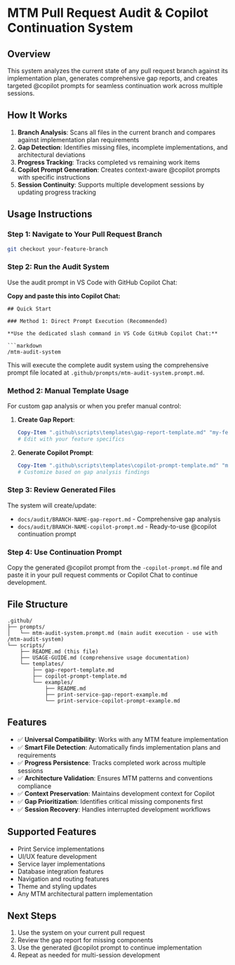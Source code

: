 # MTM Pull Request Audit & Copilot Continuation System

## Overview

This system analyzes the current state of any pull request branch against its implementation plan, generates comprehensive gap reports, and creates targeted @copilot prompts for seamless continuation work across multiple sessions.

## How It Works

1. **Branch Analysis**: Scans all files in the current branch and compares against implementation plan requirements
2. **Gap Detection**: Identifies missing files, incomplete implementations, and architectural deviations
3. **Progress Tracking**: Tracks completed vs remaining work items
4. **Copilot Prompt Generation**: Creates context-aware @copilot prompts with specific instructions
5. **Session Continuity**: Supports multiple development sessions by updating progress tracking

## Usage Instructions

### Step 1: Navigate to Your Pull Request Branch
```bash
git checkout your-feature-branch
```

### Step 2: Run the Audit System
Use the audit prompt in VS Code with GitHub Copilot Chat:

**Copy and paste this into Copilot Chat:**
```
## Quick Start

### Method 1: Direct Prompt Execution (Recommended)

**Use the dedicated slash command in VS Code GitHub Copilot Chat:**

```markdown
/mtm-audit-system
```

This will execute the complete audit system using the comprehensive prompt file located at `.github/prompts/mtm-audit-system.prompt.md`.

### Method 2: Manual Template Usage

For custom gap analysis or when you prefer manual control:

1. **Create Gap Report**:
   ```powershell
   Copy-Item ".github\scripts\templates\gap-report-template.md" "my-feature-gap-report.md"
   # Edit with your feature specifics
   ```

2. **Generate Copilot Prompt**:
   ```powershell  
   Copy-Item ".github\scripts\templates\copilot-prompt-template.md" "my-feature-copilot.md"
   # Customize based on gap analysis findings
   ```

### Step 3: Review Generated Files
The system will create/update:
- `docs/audit/BRANCH-NAME-gap-report.md` - Comprehensive gap analysis
- `docs/audit/BRANCH-NAME-copilot-prompt.md` - Ready-to-use @copilot continuation prompt

### Step 4: Use Continuation Prompt
Copy the generated @copilot prompt from the `-copilot-prompt.md` file and paste it in your pull request comments or Copilot Chat to continue development.

## File Structure
```
.github/
├── prompts/
│   └── mtm-audit-system.prompt.md (main audit execution - use with /mtm-audit-system)
└── scripts/
    ├── README.md (this file)
    ├── USAGE-GUIDE.md (comprehensive usage documentation)
    └── templates/
        ├── gap-report-template.md
        ├── copilot-prompt-template.md
        └── examples/
            ├── README.md
            ├── print-service-gap-report-example.md
            └── print-service-copilot-prompt-example.md
```

## Features

- ✅ **Universal Compatibility**: Works with any MTM feature implementation
- ✅ **Smart File Detection**: Automatically finds implementation plans and requirements
- ✅ **Progress Persistence**: Tracks completed work across multiple sessions  
- ✅ **Architecture Validation**: Ensures MTM patterns and conventions compliance
- ✅ **Context Preservation**: Maintains development context for Copilot
- ✅ **Gap Prioritization**: Identifies critical missing components first
- ✅ **Session Recovery**: Handles interrupted development workflows

## Supported Features

- Print Service implementations
- UI/UX feature development
- Service layer implementations
- Database integration features
- Navigation and routing features
- Theme and styling updates
- Any MTM architectural pattern implementation

## Next Steps

1. Use the system on your current pull request
2. Review the gap report for missing components
3. Use the generated @copilot prompt to continue implementation
4. Repeat as needed for multi-session development
